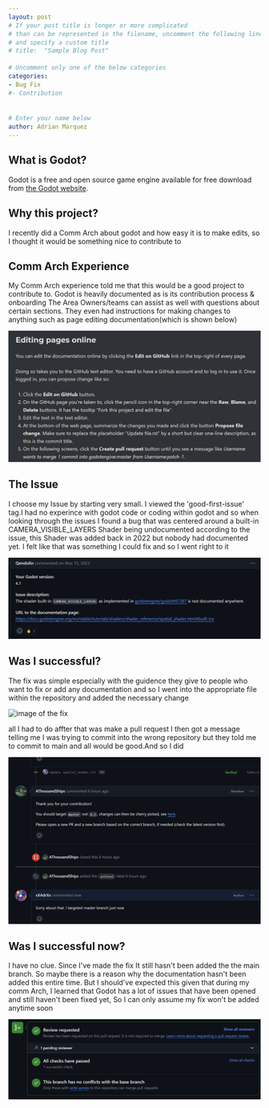 ```yaml
---
layout: post
# If your post title is longer or more complicated
# than can be represented in the filename, uncomment the following line
# and specify a custom title
# title:  "Sample Blog Post"

# Uncomment only one of the below categories
categories: 
- Bug Fix
#- Contribution


# Enter your name below
author: Adrian Marquez
---
```

## What is Godot?
Godot is a free and open source game engine available for free download from [the Godot website](https://godotengine.org/).

## Why this project?
I recently did a Comm Arch about godot and how easy it is to make edits, so I thought it would be something nice to contribute to

## Comm Arch Experience
My Comm Arch experience told me that this would be a good project to contribute to. Godot is heavily documented as is its contribution process & onboarding
The Area Owners/teams can assist as well with questions about certain sections. They even had instructions for making changes to anything such as page editing documentation(which is shown below)

![page editing documentation edit](../assets/2024-04-18-Adrian_Marquez_godot_docfix/page_edit_documentation.png)

## The Issue
I choose my Issue by starting very small. I viewed the 'good-first-issue' tag.I had no experince with godot code or coding within godot and 
so when looking through the issues I found a bug that was centered around a  built-in CAMERA_VISIBLE_LAYERS Shader being undocumented according to the issue, this Shader was added back in 2022 but nobody had documented yet. I felt like that was something I could fix and so I went right to it

![image of the issue](../assets/2024-04-18-Adrian_Marquez_godot_docfix/Image_of_issue.png)
## Was I successful?
The fix was simple especially with the guidence they give to people who want to fix or add any documentation and so I went into the appropriate file within the repository and added the necessary change

![image of the fix](../posts/assets/2024-04-18-Adrian_Marquez_godot_docfix/Image_of_fix.png)

all I had to do affter that was make a pull request
I then got a message telling me I was trying to commit into the wrong repository but they told me to commit to main and all would be good.And so I did

![Communication when pull requst](../assets/2024-04-18-Adrian_Marquez_godot_docfix/Communication_when_pulling.png)

## Was I successful now?
I have no clue. Since I've made the fix It still hasn't been added the the main branch. So maybe there is a reason why the documentation hasn't been added this entire time. But 
I should've expected this given that during my comm Arch, I learned that Godot has a lot of issues that have been opened and still haven't been fixed yet, So I can only assume my fix won't be added anytime soon

![Still Waiting](../assets/2024-04-18-Adrian_Marquez_godot_docfix/StillWaitng.png)
